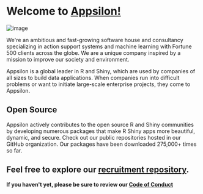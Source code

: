 # Welcome to [Appsilon!](https://appsilon.com) 
 ![image](https://uploads-ssl.webflow.com/646b5ba4b9e3c779d4c36534/652f80120bb4d9041f471177_Banner_What_Mark.jpg)

We're an ambitious and fast-growing software house and consultancy specializing in action support systems and machine learning with Fortune 500 clients across the globe. We are a unique company inspired by a mission to improve our society and environment. 

Appsilon is a global leader in R and Shiny, which are used by companies of all sizes to build data applications. When companies run into difficult problems or want to initiate large-scale enterprise projects, they come to Appsilon.

## Open Source

Appsilon actively contributes to the open source R and Shiny communities by developing numerous packages that make R Shiny apps more beautiful, dynamic, and secure. Check out our public repositories hosted in our GitHub organization.
Our packages have been downloaded 275,000+ times so far.

## **Feel free to explore our [recruitment repository](https://github.com/Appsilon/recruitment).**
**If you haven't yet, please be sure to review our [Code of Conduct](https://appsilon.com/code-of-conduct)**

